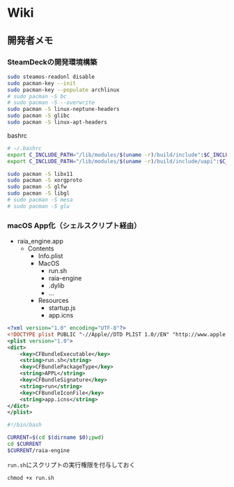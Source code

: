 # Wiki

## 開発者メモ

### SteamDeckの開発環境構築

```sh
sudo steamos-readonl disable
sudo pacman-key --init
sudo pacman-key --populate archlinux
# sudo pacman -S bc
# sudo pacman -S --overwrite
sudo pacman -S linux-neptune-headers
sudo pacman -S glibc
sudo pacman -S linux-apt-headers
```

bashrc

```sh
# ~/.bashrc
export C_INCLUDE_PATH="/lib/modules/$(uname -r)/build/include":$C_INCLUDE_PATH
export C_INCLUDE_PATH="/lib/modules/$(uname -r)/build/include/uapi":$C_INCLUDE_PATH
```

```sh
sudo pacman -S libx11
sudo pacman -S xorgproto
sudo pacman -S glfw
sudo pacman -S libgl
# sudo pacman -S mesa
# sudo pacman -S glu
```

### macOS App化（シェルスクリプト経由）

- raia_engine.app
  - Contents
    - Info.plist
    - MacOS
      - run.sh
      - raia-engine
      - .dylib
      - ...
    - Resources
      - startup.js
      - app.icns

```xml
<?xml version="1.0" encoding="UTF-8"?>
<!DOCTYPE plist PUBLIC "-//Apple//DTD PLIST 1.0//EN" "http://www.apple.com/DTDs/PropertyList-1.0.dtd">
<plist version="1.0">
<dict>
    <key>CFBundleExecutable</key>
    <string>run.sh</string>
    <key>CFBundlePackageType</key>
    <string>APPL</string>
    <key>CFBundleSignature</key>
    <string>run</string>
    <key>CFBundleIconFile</key>
    <string>app.icns</string>
</dict>
</plist>
```

```sh
#!/bin/bash

CURRENT=$(cd $(dirname $0);pwd)
cd $CURRENT
$CURRENT/raia-engine
```

`run.sh`にスクリプトの実行権限を付与しておく

```
chmod +x run.sh
```
